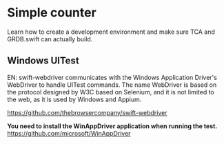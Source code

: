 # Simple counter

Learn how to create a development environment and make sure TCA and GRDB.swift can actually build.

## Windows UITest

EN: swift-webdriver communicates with the Windows Application Driver's WebDriver to handle UITest commands. The name WebDriver is based on the protocol designed by W3C based on Selenium, and it is not limited to the web, as it is used by Windows and Appium.

https://github.com/thebrowsercompany/swift-webdriver

**You need to install the WinAppDriver application when running the test.**
https://github.com/microsoft/WinAppDriver
